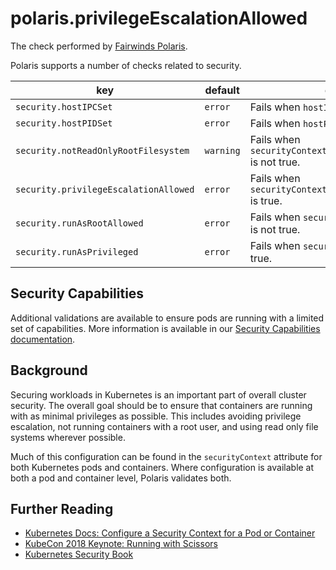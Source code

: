 # polaris.privilegeEscalationAllowed

The check performed by [Fairwinds Polaris](https://github.com/fairwindsops/polaris).

Polaris supports a number of checks related to security.

key | default | description
----|---------|------------
`security.hostIPCSet` | `error` | Fails when `hostIPC` attribute is configured.
`security.hostPIDSet` | `error` | Fails when `hostPID` attribute is configured.
`security.notReadOnlyRootFilesystem` | `warning` | Fails when `securityContext.readOnlyRootFilesystem` is not true.
`security.privilegeEscalationAllowed` | `error` | Fails when `securityContext.allowPrivilegeEscalation` is true.
`security.runAsRootAllowed` | `error` | Fails when `securityContext.runAsNonRoot` is not true.
`security.runAsPrivileged` | `error` | Fails when `securityContext.privileged` is true.

## Security Capabilities

Additional validations are available to ensure pods are running with a limited set of capabilities. More information is available in our [Security Capabilities documentation](security-capabilities.md).

## Background

Securing workloads in Kubernetes is an important part of overall cluster security. The overall goal should be to ensure that containers are running with as minimal privileges as possible. This includes avoiding privilege escalation, not running containers with a root user, and using read only file systems wherever possible.

Much of this configuration can be found in the `securityContext` attribute for both Kubernetes pods and containers. Where configuration is available at both a pod and container level, Polaris validates both.

## Further Reading

- [Kubernetes Docs: Configure a Security Context for a Pod or Container](https://kubernetes.io/docs/tasks/configure-pod-container/security-context/)
- [KubeCon 2018 Keynote: Running with Scissors](https://www.youtube.com/watch?v=ltrV-Qmh3oY)
- [Kubernetes Security Book](https://kubernetes-security.info/)
